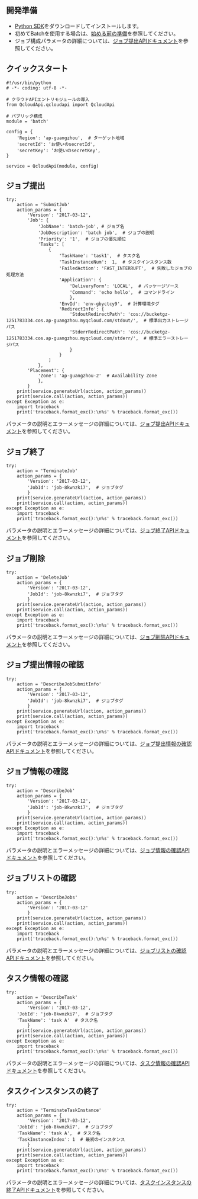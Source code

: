 ## 開発準備
- [Python SDK](https://cloud.tencent.com/document/sdk/Python)をダウンロードしてインストールします。
- 初めてBatchを使用する場合は、[始める前の準備](https://cloud.tencent.com/document/product/599/10807)を参照してください。
- ジョブ構成パラメータの詳細については、[ジョブ提出APIドキュメント](https://cloud.tencent.com/document/product/599/12683)を参照してください。

## クイックスタート

```
#!/usr/bin/python
# -*- coding: utf-8 -*-

# クラウドAPIエントリモジュールの導入
from QcloudApi.qcloudapi import QcloudApi

# パブリック構成
module = 'batch'

config = {
    'Region': 'ap-guangzhou',  # ターゲット地域
    'secretId': ‘お使いのsecretId',
    'secretKey': ‘お使いのsecretKey',
}

service = QcloudApi(module, config)
```

## ジョブ提出

```
try:
    action = 'SubmitJob'
    action_params = {
        'Version': '2017-03-12',
        'Job': {
            'JobName': 'batch-job', # ジョブ名
            'JobDescription': 'batch job',  # ジョブの説明
            'Priority': '1',  # ジョブの優先順位
            'Tasks': [
                {
                    'TaskName': 'task1',  # タスク名
                    'TaskInstanceNum':  1,  # タスクインスタンス数
                    'FailedAction': 'FAST_INTERRUPT',  # 失敗したジョブの処理方法
                    'Application': {
                        'DeliveryForm': 'LOCAL',  # パッケージソース
                        'Command': 'echo hello',  # コマンドライン
                        },
                    'EnvId': 'env-gbyctcy9',  # 計算環境タグ
                    'RedirectInfo': {
                        'StdoutRedirectPath': 'cos://bucketgz-1251783334.cos.ap-guangzhou.myqcloud.com/stdout/',  # 標準出力ストレージパス
                        'StderrRedirectPath': 'cos://bucketgz-1251783334.cos.ap-guangzhou.myqcloud.com/stderr/',  # 標準エラーストレージパス
                        }
                    }
                ]
            },
        'Placement': {
            'Zone': 'ap-guangzhou-2'  # Availability Zone
            },
        }
    print(service.generateUrl(action, action_params))
    print(service.call(action, action_params))
except Exception as e:
    import traceback
    print('traceback.format_exc():\n%s' % traceback.format_exc())
```
パラメータの説明とエラーメッセージの詳細については、[ジョブ提出APIドキュメント](https://cloud.tencent.com/document/product/599/12683)を参照してください。

## ジョブ終了

```
try:
    action = 'TerminateJob'
    action_params = {
        'Version': '2017-03-12',
        'JobId': 'job-8kwnzki7',  # ジョブタグ
        }
    print(service.generateUrl(action, action_params))
    print(service.call(action, action_params))
except Exception as e:
    import traceback
    print('traceback.format_exc():\n%s' % traceback.format_exc())
```
パラメータの説明とエラーメッセージの詳細については、[ジョブ終了APIドキュメント](https://cloud.tencent.com/document/product/599/12689)を参照してください。

## ジョブ削除

```
try:
    action = 'DeleteJob'
    action_params = {
        'Version': '2017-03-12',
        'JobId': 'job-8kwnzki7',  # ジョブタグ
        }
    print(service.generateUrl(action, action_params))
    print(service.call(action, action_params))
except Exception as e:
    import traceback
    print('traceback.format_exc():\n%s' % traceback.format_exc())
```
パラメータの説明とエラーメッセージの詳細については、[ジョブ削除APIドキュメント](https://cloud.tencent.com/document/product/599/12682)を参照してください。

## ジョブ提出情報の確認

```
try:
    action = 'DescribeJobSubmitInfo'
    action_params = {
        'Version': '2017-03-12',
        'JobId': 'job-8kwnzki7',  # ジョブタグ
        }
    print(service.generateUrl(action, action_params))
    print(service.call(action, action_params))
except Exception as e:
    import traceback
    print('traceback.format_exc():\n%s' % traceback.format_exc())
```
パラメータの説明とエラーメッセージの詳細については、[ジョブ提出情報の確認APIドキュメント](https://cloud.tencent.com/document/product/599/12687)を参照してください。

## ジョブ情報の確認

```
try:
    action = 'DescribeJob'
    action_params = {
        'Version': '2017-03-12',
        'JobId': 'job-8kwnzki7',  # ジョブタグ
        }
    print(service.generateUrl(action, action_params))
    print(service.call(action, action_params))
except Exception as e:
    import traceback
    print('traceback.format_exc():\n%s' % traceback.format_exc())
```
パラメータの説明とエラーメッセージの詳細については、[ジョブ情報の確認APIドキュメント](https://cloud.tencent.com/document/product/599/12685)を参照してください。

## ジョブリストの確認

```
try:
    action = 'DescribeJobs'
    action_params = {
        'Version': '2017-03-12'
        }
    print(service.generateUrl(action, action_params))
    print(service.call(action, action_params))
except Exception as e:
    import traceback
    print('traceback.format_exc():\n%s' % traceback.format_exc())
```
パラメータの説明とエラーメッセージの詳細については、[ジョブリストの確認APIドキュメント](https://cloud.tencent.com/document/product/599/12686)を参照してください。

## タスク情報の確認

```
try:
    action = 'DescribeTask'
    action_params = {
        'Version': '2017-03-12',
	'JobId': 'job-8kwnzki7',  # ジョブタグ
	'TaskName': 'task A'  # タスク名
        }
    print(service.generateUrl(action, action_params))
    print(service.call(action, action_params))
except Exception as e:
    import traceback
    print('traceback.format_exc():\n%s' % traceback.format_exc())
```
パラメータの説明とエラーメッセージの詳細については、[タスク情報の確認APIドキュメント](https://cloud.tencent.com/document/product/599/12684)を参照してください。

## タスクインスタンスの終了

```
try:
    action = 'TerminateTaskInstance'
    action_params = {
        'Version': '2017-03-12',
	'JobId': 'job-8kwnzki7',  # ジョブタグ
	'TaskName': 'task A',  # タスク名
	'TaskInstanceIndex': 1  # 最初のインスタンス
        }
    print(service.generateUrl(action, action_params))
    print(service.call(action, action_params))
except Exception as e:
    import traceback
    print('traceback.format_exc():\n%s' % traceback.format_exc())
```
パラメータの説明とエラーメッセージの詳細については、[タスクインスタンスの終了APIドキュメント](https://cloud.tencent.com/document/product/599/12688)を参照してください。

